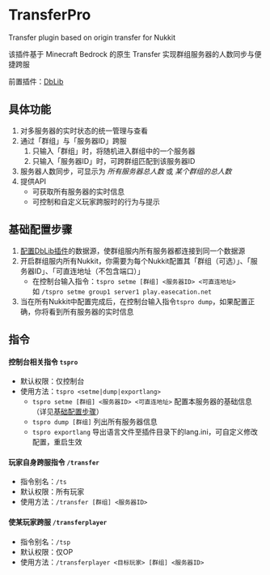 # TransferPro
Transfer plugin based on origin transfer for Nukkit

该插件基于 Minecraft Bedrock 的原生 Transfer 实现群组服务器的人数同步与便捷跨服

前置插件：[DbLib](https://github.com/fromgate/DbLib/releases)

## 具体功能

1. 对多服务器的实时状态的统一管理与查看
2. 通过「群组」与「服务器ID」跨服
    1. 只输入「群组」时，将随机进入群组中的一个服务器
    2. 只输入「服务器ID」时，可跨群组匹配到该服务器ID
3. 服务器人数同步，可显示为 _所有服务器总人数_ 或 _某个群组的总人数_
4. 提供API
    - 可获取所有服务器的实时信息
    - 可控制和自定义玩家跨服时的行为与提示

## 基础配置步骤

1. [配置DbLib插件](https://github.com/fromgate/DbLib#configuration)的数据源，使群组服内所有服务器都连接到同一个数据源
2. 开启群组服内所有Nukkit，你需要为每个Nukkit配置其「群组（可选）」、「服务器ID」、「可直连地址（不包含端口）」
    - 在控制台输入指令：`tspro setme [群组] <服务器ID> <可直连地址>`  
    如 `/tspro setme group1 server1 play.easecation.net`
3. 当在所有Nukkit中配置完成后，在控制台输入指令`tspro dump`，如果配置正确，你将看到所有服务器的实时信息

## 指令

#### 控制台相关指令 `tspro`

- 默认权限：仅控制台
- 使用方法：`tspro <setme|dump|exportlang>`
  - `tspro setme [群组] <服务器ID> <可直连地址>` 配置本服务器的基础信息（详见[基础配置步骤](#基础配置步骤)）
  - `tspro dump [群组]` 列出所有服务器信息
  - `tspro exportlang` 导出语言文件至插件目录下的lang.ini，可自定义修改配置，重启生效

#### 玩家自身跨服指令 `/transfer`

- 指令别名：`/ts`
- 默认权限：所有玩家
- 使用方法：`/transfer [群组] <服务器ID>`

#### 使某玩家跨服 `/transferplayer`

- 指令别名：`/tsp`
- 默认权限：仅OP
- 使用方法：`/transferplayer <目标玩家> [群组] <服务器ID>`